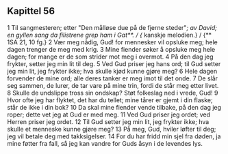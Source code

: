 ## Kapittel 56

1 Til sangmesteren; etter "Den målløse due på de fjerne steder"*; av David; en gyllen sang da filistrene grep ham i Gat**. / {* kanskje melodien.} / {** 1SA 21, 10 fg.}
2 Vær meg nådig, Gud! for mennesker vil opsluke meg; hele dagen trenger de meg med krig.
3 Mine fiender søker å opsluke meg hele dagen; for mange er de som strider mot meg i overmot.
4 På den dag jeg frykter, setter jeg min lit til deg.
5 Ved Gud priser jeg hans ord; til Gud setter jeg min lit, jeg frykter ikke; hva skulle kjød kunne gjøre meg?
6 Hele dagen forvender de mine ord; alle deres tanker er meg imot til det onde.
7 De slår seg sammen, de lurer, de tar vare på mine trin, fordi de står meg etter livet.
8 Skulle de undslippe tross sin ondskap? Støt folkeslag ned i vrede, Gud!
9 Hvor ofte jeg har flyktet, det har du tellet; mine tårer er gjemt i din flaske; står de ikke i din bok?
10 Da skal mine fiender vende tilbake, på den dag jeg roper; dette vet jeg at Gud er med meg.
11 Ved Gud priser jeg ordet; ved Herren priser jeg ordet.
12 Til Gud setter jeg min lit, jeg frykter ikke; hva skulle et menneske kunne gjøre meg?
13 På meg, Gud, hviler løfter til deg; jeg vil betale deg med takksigelser.
14 For du har fridd min sjel fra døden, ja mine føtter fra fall, så jeg kan vandre for Guds åsyn i de levendes lys.
